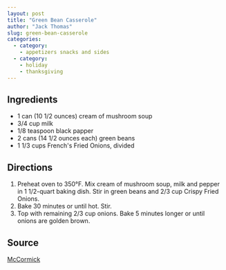 ```yaml
---
layout: post
title: "Green Bean Casserole"
author: "Jack Thomas"
slug: green-bean-casserole
categories:
  - category:
    - appetizers snacks and sides
  - category:
    - holiday
    - thanksgiving
---
```


## Ingredients

- 1 can (10 1/2 ounces) cream of mushroom soup
- 3/4 cup milk
- 1/8 teaspoon black papper
- 2 cans (14 1/2 ounces each) green beans
- 1 1/3 cups French's Fried Onions, divided

## Directions

1. Preheat oven to 350°F. Mix cream of mushroom soup, milk and pepper in 1 1/2-quart baking dish. Stir in green beans and 2/3 cup Crispy Fried Onions.
2. Bake 30 minutes or until hot. Stir.
3. Top with remaining 2/3 cup onions. Bake 5 minutes longer or until onions are golden brown.

## Source

[McCormick](https://www.mccormick.com/frenchs/recipes/salads-sides/frenchs-green-bean-casserole)
